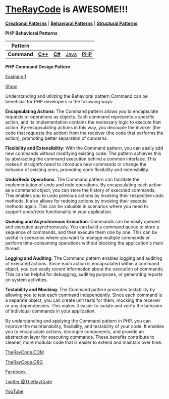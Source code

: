 # [TheRayCode](../../README.md) is AWESOME!!! 

**[Creational Patterns](../README.md)** | **[Behavioral Patterns](../../Behavioral/README.md)** | **[Structural Patterns](../../Structural/README.md)**

**PHP Behavioral Patterns**

|Pattern|   |   |   |   |
|---|---|---|---|---|
| **Command** | [**C++**](../../../CPP/Behavioral/Command/README.md) | [**C#**](../../../Csharp/Behavioral/Command/README.md) | [Java](../../../Java/Behavioral/Command/README.md) | [PHP](../../../PHP/Behavioral/Command/README.md) |

**PHP Command Design Pattern**


[Example 1](./CD1/README.md)

[Show](./Show/README.md)

Understanding and utilizing the Behavioral pattern Command can be beneficial for PHP developers in the following ways:

**Encapsulating Actions**: The Command pattern allows you to encapsulate requests or operations as objects. 
Each command represents a specific action, and its implementation contains the necessary logic to execute that action. 
By encapsulating actions in this way, you decouple the invoker (the code that requests the action) from the receiver (the code that performs the action), promoting better separation of concerns.

**Flexibility and Extensibility**: With the Command pattern, you can easily add new commands without modifying existing code. The pattern achieves this by abstracting the command execution behind a common interface. This makes it straightforward to introduce new commands or change the behavior of existing ones, promoting code flexibility and extensibility.

**Undo/Redo Operations**: The Command pattern can facilitate the implementation of undo and redo operations. By encapsulating each action as a command object, you can store the history of executed commands. 
This enables you to undo previous actions by invoking their respective undo methods. 
It also allows for redoing actions by invoking their execute methods again. This can be valuable in scenarios where you need to support undo/redo functionality in your application.

**Queuing and Asynchronous Execution**: Commands can be easily queued and executed asynchronously. You can build a command queue to store a sequence of commands, and then execute them one by one. 
This can be useful in scenarios where you want to manage multiple commands or perform time-consuming operations without blocking the application's main thread.

**Logging and Auditing**: The Command pattern enables logging and auditing of executed actions. Since each action is encapsulated within a command object, you can easily record information about the execution of commands. 
This can be helpful for debugging, auditing purposes, or generating reports on system activities.

**Testability and Mocking**: The Command pattern promotes testability by allowing you to test each command independently. Since each command is a separate object, you can create unit tests for them, mocking the receiver or any dependencies. 
This makes it easier to isolate and verify the behavior of individual commands in your application.

By understanding and applying the Command pattern in PHP, you can improve the maintainability, flexibility, and testability of your code. It enables you to encapsulate actions, decouple components, and provide an abstraction layer for executing commands. These benefits contribute to cleaner, more modular code that is easier to extend and maintain over time.

[TheRayCode.COM](https://www.TheRayCode.com)

[TheRayCode.ORG](https://www.TheRayCode.org)

[Facebook](https://www.facebook.com/TheRayCode/)

[Twitter @TheRayCode](https://www.twitter.com/TheRayCode/)

[YouTube](https://www.youtube.com/TheRayCode/)


